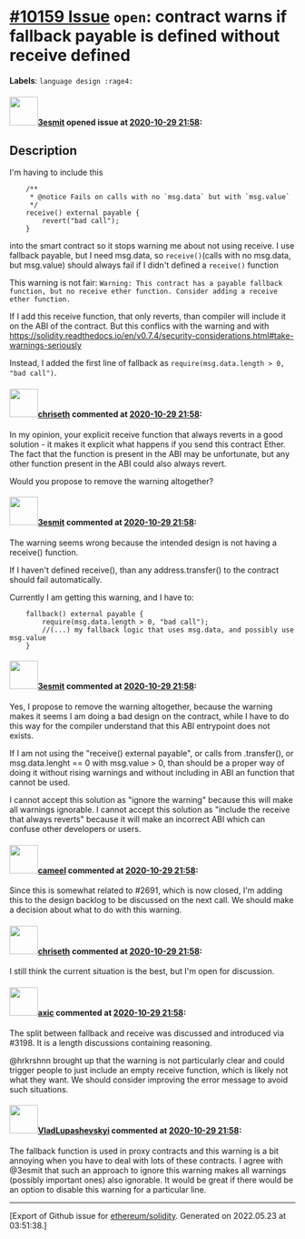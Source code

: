 # [\#10159 Issue](https://github.com/ethereum/solidity/issues/10159) `open`: contract warns if fallback payable is defined without receive defined
**Labels**: `language design :rage4:`


#### <img src="https://avatars.githubusercontent.com/u/224810?u=9d4bdd31329b33f97dbee8e1e3e6f01fa1369d09&v=4" width="50">[3esmit](https://github.com/3esmit) opened issue at [2020-10-29 21:58](https://github.com/ethereum/solidity/issues/10159):

## Description

I'm having to include this
```
    /**
     * @notice Fails on calls with no `msg.data` but with `msg.value`
     */
    receive() external payable {
        revert("bad call");
    }

```

into the smart contract so it stops warning me about not using receive. I use fallback payable, but I need msg.data, so `receive()`(calls with no msg.data, but msg.value) should always fail if I didn't defined a `receive()` function 

This warning is not fair: `Warning: This contract has a payable fallback function, but no receive ether function. Consider adding a receive ether function.`

If I add this receive function, that only reverts, than compiler will include it on the ABI of the contract. But this conflics with the warning and with https://solidity.readthedocs.io/en/v0.7.4/security-considerations.html#take-warnings-seriously

Instead, I added the first line of fallback as `require(msg.data.length > 0, "bad call")`. 

#### <img src="https://avatars.githubusercontent.com/u/9073706?v=4" width="50">[chriseth](https://github.com/chriseth) commented at [2020-10-29 21:58](https://github.com/ethereum/solidity/issues/10159#issuecomment-720385568):

In my opinion, your explicit receive function that always reverts in a good solution - it makes it explicit what happens if you send this contract Ether. The fact that the function is present in the ABI may be unfortunate, but any other function present in the ABI could also always revert.

Would you propose to remove the warning altogether?

#### <img src="https://avatars.githubusercontent.com/u/224810?u=9d4bdd31329b33f97dbee8e1e3e6f01fa1369d09&v=4" width="50">[3esmit](https://github.com/3esmit) commented at [2020-10-29 21:58](https://github.com/ethereum/solidity/issues/10159#issuecomment-720577732):

The warning seems wrong because the intended design is not having a receive() function. 

If I haven't defined receive(), than any address.transfer() to the contract should fail automatically. 

Currently I am getting this warning, and I have to:
```solidity
    fallback() external payable {
        require(msg.data.length > 0, "bad call");
        //(...) my fallback logic that uses msg.data, and possibly use msg.value
    }
```

#### <img src="https://avatars.githubusercontent.com/u/224810?u=9d4bdd31329b33f97dbee8e1e3e6f01fa1369d09&v=4" width="50">[3esmit](https://github.com/3esmit) commented at [2020-10-29 21:58](https://github.com/ethereum/solidity/issues/10159#issuecomment-720665379):

Yes, I propose to remove the warning altogether, because the warning makes it seems I am doing a bad design on the contract, while I have to do this way for the compiler understand that this ABI entrypoint does not exists. 

If I am not using the "receive() external payable", or calls from .transfer(), or msg.data.lenght == 0 with msg.value > 0, than should be a proper way of doing it without rising warnings and without including in ABI an function that cannot be used.  

I cannot accept this solution as "ignore the warning" because this will make all warnings ignorable. 
I cannot accept this solution as "include the receive that always reverts" because it will make an incorrect ABI which can confuse other developers or users.

#### <img src="https://avatars.githubusercontent.com/u/137030?v=4" width="50">[cameel](https://github.com/cameel) commented at [2020-10-29 21:58](https://github.com/ethereum/solidity/issues/10159#issuecomment-782382518):

Since this is somewhat related to #2691, which is now closed, I'm adding this to the design backlog to be discussed on the next call. We should make a decision about what to do with this warning.

#### <img src="https://avatars.githubusercontent.com/u/9073706?v=4" width="50">[chriseth](https://github.com/chriseth) commented at [2020-10-29 21:58](https://github.com/ethereum/solidity/issues/10159#issuecomment-783358166):

I still think the current situation is the best, but I'm open for discussion.

#### <img src="https://avatars.githubusercontent.com/u/20340?v=4" width="50">[axic](https://github.com/axic) commented at [2020-10-29 21:58](https://github.com/ethereum/solidity/issues/10159#issuecomment-785107156):

The split between fallback and receive was discussed and introduced via #3198. It is a length discussions containing reasoning.

@hrkrshnn brought up that the warning is not particularly clear and could trigger people to just include an empty receive function, which is likely not what they want. We should consider improving the error message to avoid such situations.

#### <img src="https://avatars.githubusercontent.com/u/17516057?u=044fe75d85f3d61d63f6f8ca6dd6bb86fe639756&v=4" width="50">[VladLupashevskyi](https://github.com/VladLupashevskyi) commented at [2020-10-29 21:58](https://github.com/ethereum/solidity/issues/10159#issuecomment-865308298):

The fallback function is used in proxy contracts and this warning is a bit annoying when you have to deal with lots of these contracts.
I agree with @3esmit that such an approach to ignore this warning makes all warnings (possibly important ones) also ignorable.
It would be great if there would be an option to disable this warning for a particular line.


-------------------------------------------------------------------------------



[Export of Github issue for [ethereum/solidity](https://github.com/ethereum/solidity). Generated on 2022.05.23 at 03:51:38.]
